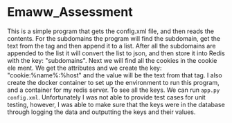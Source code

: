 # Emaww_Assessment
This is a simple program that gets the config.xml file, and then reads the contents. For the subdomains the program will find the subdomain, get the text from the tag and then append it to a list. After all the subdomains are appended to the list it will convert the list to json, and then store it into Redis with the key: "subdomains". Next we will find all the cookies in the cookie ele ment. We get the attributes and we create the key: "cookie:%name%:%host" and the value will be the text from that tag. I also create the docker container to set up the environment to run this program, and a container for my redis server. To see all the keys. We can run `app.py config.xml`. Unfortunately I was not able to provide test cases for unit testing, however, I was able to make sure that the keys were in the database through logging the data and outputting the keys and their values.
